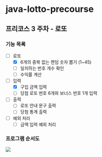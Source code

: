 # java-lotto-precourse

## 프리코스 3 주차 - 로또

### 기능 목록

- [ ] 로또
    - [x] 6개의 중복 없는 랜덤 숫자 뽑기 (1~45)
    - [ ] 일치하는 번호 개수 확인
    - [ ] 수익률 계산
- [ ] 입력
    - [x] 구입 금액 입력
    - [ ] 당첨 로또 번호 6개와 보너스 번호 1개 입력
- [ ] 출력
    - [ ] 로또 안내 문구 출력
    - [ ] 당첨 통계 출력
- [ ] 예외 처리
    - [ ] 금액 입력 예외 처리

### 프로그램 순서도

![](https://github.com/user-attachments/assets/c1190a84-b62b-46ec-9f7d-d7d899cf5bae)
